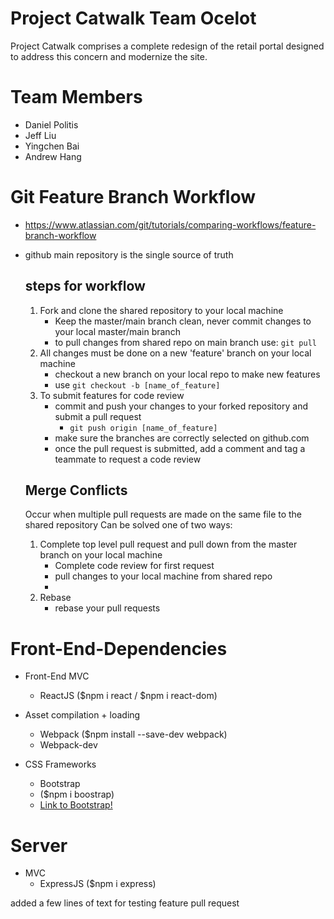 # Project Catwalk Team Ocelot
 Project Catwalk comprises a complete redesign of the retail portal designed to address this concern and modernize the site.

 # Team Members
 - Daniel Politis
 - Jeff Liu
 - Yingchen Bai
 - Andrew Hang

# Git Feature Branch Workflow

- https://www.atlassian.com/git/tutorials/comparing-workflows/feature-branch-workflow
- github main repository is the single source of truth

   ## steps for workflow
   1. Fork and clone the shared repository to your local machine
      - Keep the master/main branch clean, never commit changes to your local master/main branch
      - to pull changes from shared repo on main branch use: `git pull`
   2. All changes must be done on a new 'feature' branch on your local machine
      - checkout a new branch on your local repo to make new features
      - use `git checkout -b [name_of_feature]`
   3. To submit features for code review
      - commit and push your changes to your forked repository and submit a pull request
         - `git push origin [name_of_feature]`
      - make sure the branches are correctly selected on github.com
      - once the pull request is submitted, add a comment and tag a teammate to request a code review

   ## Merge Conflicts
   Occur when multiple pull requests are made on the same file to the shared repository
   Can be solved one of two ways:
   1. Complete top level pull request and pull down from the master branch on your local machine
      - Complete code review for first request
      - pull changes to your local machine from shared repo
      -
   2. Rebase
      - rebase your pull requests

 # Front-End-Dependencies

 - Front-End MVC
    - ReactJS ($npm i react / $npm i react-dom)
 - Asset compilation + loading
    - Webpack ($npm install --save-dev webpack)
    - Webpack-dev

 - CSS Frameworks
    - Bootstrap
     - ($npm i boostrap)
     - [Link to Bootstrap!](https://getbootstrap.com/)

 # Server
 - MVC
   - ExpressJS ($npm i express)

added a few lines of text for testing feature pull request
